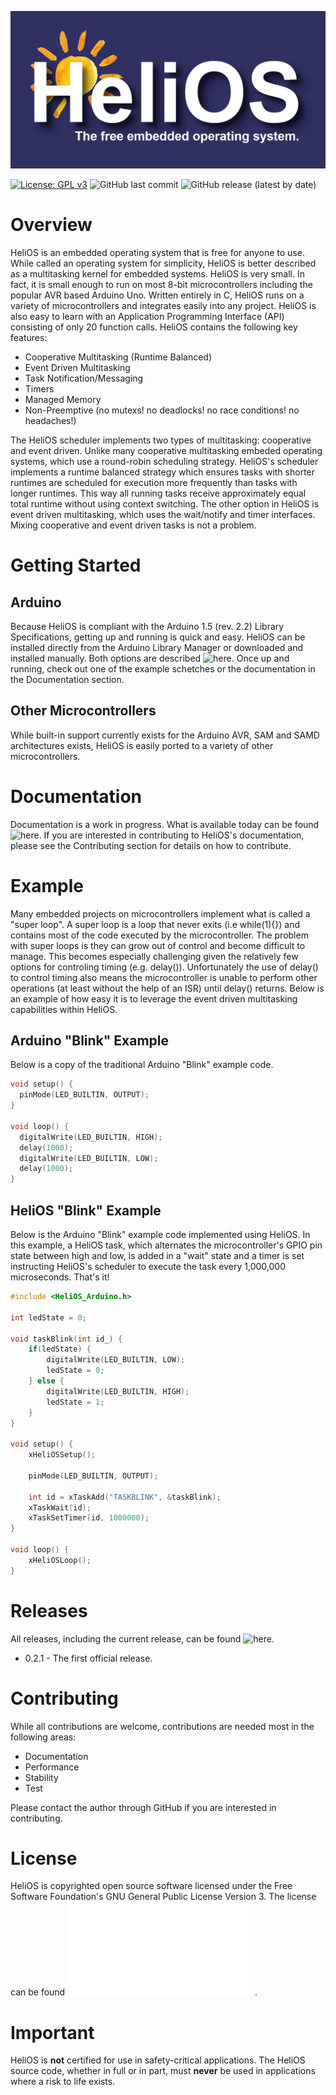 ![HeliOS](/HeliOS.png)

[![License: GPL v3](https://img.shields.io/badge/License-GPLv3-blue.svg)](https://github.com/MannyPeterson/HeliOS/blob/master/LICENSE.md) ![GitHub last commit](https://img.shields.io/github/last-commit/MannyPeterson/HeliOS) ![GitHub release (latest by date)](https://img.shields.io/github/v/release/MannyPeterson/HeliOS)
# Overview
HeliOS is an embedded operating system that is free for anyone to use. While called an operating system for simplicity, HeliOS is better described as a multitasking kernel for embedded systems. HeliOS is very small. In fact, it is small enough to run on most 8-bit microcontrollers including the popular AVR based Arduino Uno. Written entirely in C, HeliOS runs on a variety of microcontrollers and integrates easily into any project. HeliOS is also easy to learn with an Application Programming Interface (API) consisting of only 20 function calls. HeliOS contains the following key features:
* Cooperative Multitasking (Runtime Balanced)
* Event Driven Multitasking
* Task Notification/Messaging
* Timers
* Managed Memory
* Non-Preemptive (no mutexs! no deadlocks! no race conditions! no headaches!)

The HeliOS scheduler implements two types of multitasking: cooperative and event driven. Unlike many cooperative multitasking embeded operating systems, which use a round-robin scheduling strategy. HeliOS's scheduler implements a runtime balanced strategy which ensures tasks with shorter runtimes are scheduled for execution more frequently than tasks with longer runtimes. This way all running tasks receive approximately equal total runtime without using context switching. The other option in HeliOS is event driven multitasking, which uses the wait/notify and timer interfaces. Mixing cooperative and event driven tasks is not a problem.
# Getting Started
## Arduino
Because HeliOS is compliant with the Arduino 1.5 (rev. 2.2) Library Specifications, getting up and running is quick and easy. HeliOS can be installed directly from the Arduino Library Manager or downloaded and installed manually. Both options are described ![here](https://www.arduino.cc/en/Guide/Libraries#toc3). Once up and running, check out one of the example schetches or the documentation in the Documentation section.
## Other Microcontrollers
While built-in support currently exists for the Arduino AVR, SAM and SAMD architectures exists, HeliOS is easily ported to a variety of other microcontrollers.
# Documentation
Documentation is a work in progress. What is available today can be found ![here](/extras). If you are interested in contributing to HeliOS's documentation, please see the Contributing section for details on how to contribute.
# Example
Many embedded projects on microcontrollers implement what is called a "super loop". A super loop is a loop that never exits (i.e while(1){}) and contains most of the code executed by the microcontroller. The problem with super loops is they can grow out of control and become difficult to manage. This becomes especially challenging given the relatively few options for controling timing (e.g. delay()). Unfortunately the use of delay() to control timing also means the microcontroller is unable to perform other operations (at least without the help of an ISR) until delay() returns. Below is an example of how easy it is to leverage the event driven multitasking capabilities within HeliOS.
## Arduino "Blink" Example
Below is a copy of the traditional Arduino "Blink" example code.
```C
void setup() {
  pinMode(LED_BUILTIN, OUTPUT);
}

void loop() {
  digitalWrite(LED_BUILTIN, HIGH);
  delay(1000);
  digitalWrite(LED_BUILTIN, LOW);
  delay(1000);
}
```
## HeliOS "Blink" Example
Below is the Arduino "Blink" example code implemented using HeliOS. In this example, a HeliOS task, which alternates the microcontroller's GPIO pin state between high and low, is added in a "wait" state and a timer is set instructing HeliOS's scheduler to execute the task every 1,000,000 microseconds. That's it!
```C
#include <HeliOS_Arduino.h>

int ledState = 0;

void taskBlink(int id_) {
	if(ledState) {
		digitalWrite(LED_BUILTIN, LOW);
		ledState = 0;
	} else {
		digitalWrite(LED_BUILTIN, HIGH);
		ledState = 1;
	}
}

void setup() {
	xHeliOSSetup();
	
	pinMode(LED_BUILTIN, OUTPUT);
	
	int id = xTaskAdd("TASKBLINK", &taskBlink);
	xTaskWait(id);
	xTaskSetTimer(id, 1000000);
}

void loop() {
	xHeliOSLoop();
}
```
# Releases
All releases, including the current release, can be found ![here](https://github.com/MannyPeterson/HeliOS/releases).
* 0.2.1 - The first official release.
# Contributing
While all contributions are welcome, contributions are needed most in the following areas:
* Documentation
* Performance
* Stability
* Test

Please contact the author through GitHub if you are interested in contributing.
# License
HeliOS is copyrighted open source software licensed under the Free Software Foundation's GNU General Public License Version 3. The license can be found ![here](/LICENSE.md).
# Important
HeliOS is **not** certified for use in safety-critical applications. The HeliOS source code, whether in full or in part, must **never** be used in applications where a risk to life exists.